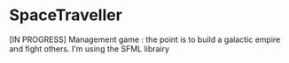 # SpaceTraveller
[IN PROGRESS] Management game :  the point is to build a galactic empire and fight others. I'm using the SFML librairy
